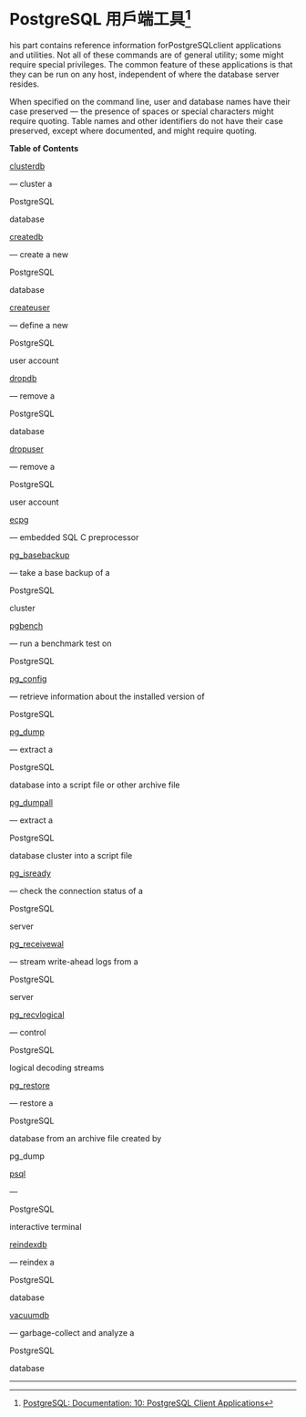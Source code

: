 # PostgreSQL 用戶端工具[^1]

his part contains reference information forPostgreSQLclient applications and utilities. Not all of these commands are of general utility; some might require special privileges. The common feature of these applications is that they can be run on any host, independent of where the database server resides.

When specified on the command line, user and database names have their case preserved — the presence of spaces or special characters might require quoting. Table names and other identifiers do not have their case preserved, except where documented, and might require quoting.

**Table of Contents**

[clusterdb](https://www.postgresql.org/docs/10/static/app-clusterdb.html)

— cluster a

PostgreSQL

database

[createdb](https://www.postgresql.org/docs/10/static/app-createdb.html)

— create a new

PostgreSQL

database

[createuser](https://www.postgresql.org/docs/10/static/app-createuser.html)

— define a new

PostgreSQL

user account

[dropdb](https://www.postgresql.org/docs/10/static/app-dropdb.html)

— remove a

PostgreSQL

database

[dropuser](https://www.postgresql.org/docs/10/static/app-dropuser.html)

— remove a

PostgreSQL

user account

[ecpg](https://www.postgresql.org/docs/10/static/app-ecpg.html)

— embedded SQL C preprocessor

[pg\_basebackup](https://www.postgresql.org/docs/10/static/app-pgbasebackup.html)

— take a base backup of a

PostgreSQL

cluster

[pgbench](https://www.postgresql.org/docs/10/static/pgbench.html)

— run a benchmark test on

PostgreSQL

[pg\_config](https://www.postgresql.org/docs/10/static/app-pgconfig.html)

— retrieve information about the installed version of

PostgreSQL

[pg\_dump](https://www.postgresql.org/docs/10/static/app-pgdump.html)

— extract a

PostgreSQL

database into a script file or other archive file

[pg\_dumpall](https://www.postgresql.org/docs/10/static/app-pg-dumpall.html)

— extract a

PostgreSQL

database cluster into a script file

[pg\_isready](https://www.postgresql.org/docs/10/static/app-pg-isready.html)

— check the connection status of a

PostgreSQL

server

[pg\_receivewal](https://www.postgresql.org/docs/10/static/app-pgreceivewal.html)

— stream write-ahead logs from a

PostgreSQL

server

[pg\_recvlogical](https://www.postgresql.org/docs/10/static/app-pgrecvlogical.html)

— control

PostgreSQL

logical decoding streams

[pg\_restore](https://www.postgresql.org/docs/10/static/app-pgrestore.html)

— restore a

PostgreSQL

database from an archive file created by

pg\_dump

[psql](https://www.postgresql.org/docs/10/static/app-psql.html)

—

PostgreSQL

interactive terminal

[reindexdb](https://www.postgresql.org/docs/10/static/app-reindexdb.html)

— reindex a

PostgreSQL

database

[vacuumdb](https://www.postgresql.org/docs/10/static/app-vacuumdb.html)

— garbage-collect and analyze a

PostgreSQL

database

---



[^1]:  [PostgreSQL: Documentation: 10: PostgreSQL Client Applications](https://www.postgresql.org/docs/10/static/reference-client.html)


